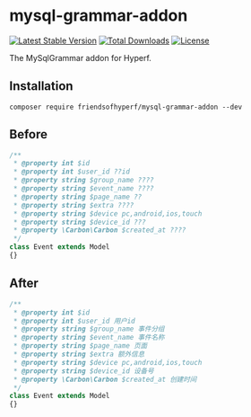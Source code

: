 # mysql-grammar-addon

[![Latest Stable Version](https://poser.pugx.org/friendsofhyperf/mysql-grammar-addon/v/stable.svg)](https://packagist.org/packages/friendsofhyperf/mysql-grammar-addon)
[![Total Downloads](https://img.shields.io/packagist/dt/friendsofhyperf/mysql-grammar-addon)](https://packagist.org/packages/friendsofhyperf/mysql-grammar-addon)
[![License](https://img.shields.io/packagist/l/friendsofhyperf/mysql-grammar-addon)](https://github.com/friendsofhyperf/mysql-grammar-addon)

The MySqlGrammar addon for Hyperf.

## Installation

```shell
composer require friendsofhyperf/mysql-grammar-addon --dev
```

## Before

```php
/**
 * @property int $id
 * @property int $user_id ??id
 * @property string $group_name ????
 * @property string $event_name ????
 * @property string $page_name ??
 * @property string $extra ????
 * @property string $device pc,android,ios,touch
 * @property string $device_id ???
 * @property \Carbon\Carbon $created_at ????
 */
class Event extends Model
{}
```

## After

```php
/**
 * @property int $id 
 * @property int $user_id 用户id
 * @property string $group_name 事件分组
 * @property string $event_name 事件名称
 * @property string $page_name 页面
 * @property string $extra 额外信息
 * @property string $device pc,android,ios,touch
 * @property string $device_id 设备号
 * @property \Carbon\Carbon $created_at 创建时间
 */
class Event extends Model
{}
```
